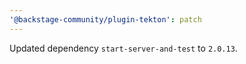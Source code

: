 ```yaml
---
'@backstage-community/plugin-tekton': patch
---
```


Updated dependency `start-server-and-test` to `2.0.13`.
